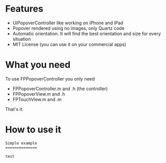 Features
========

* UIPopoverController like working on iPhone and iPad
* Popover rendered using no images, only Quartz code
* Automatic orientation. It will find the best orientation and size for every situation
* MIT License (you can use it on your commercial apps)





What you need
=============

To use FPPopoverController you only need

* FPPopoverController.m and .h    (the controller)
* FPPopoverView.m and .h
* FPTouchView.m and .m

That's it.




How to use it
=============

    Simple example
    ==============
    
    test